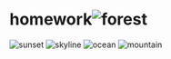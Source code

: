 # homework![forest](https://github.com/user-attachments/assets/821ba5c9-c395-4c28-b7b5-bc7dd86c814a)
![sunset](https://github.com/user-attachments/assets/4958bd32-ef0b-4968-b58d-f4943ae426a4)
![skyline](https://github.com/user-attachments/assets/2c970d77-a649-47f9-893d-ce1476e9469e)
![ocean](https://github.com/user-attachments/assets/91111129-09e1-47fd-89b9-2952a3189fa6)
![mountain](https://github.com/user-attachments/assets/8cbbb8c2-7663-4d4e-a18c-6356da8cb933)
